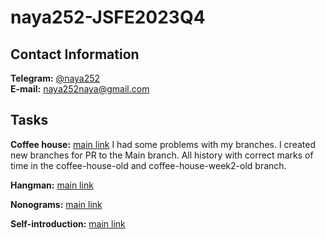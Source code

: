 # naya252-JSFE2023Q4

## Contact Information

**Telegram:** [@naya252](https://t.me/naya252) \
**E-mail:** naya252naya@gmail.com

## Tasks

**Coffee house:** [main link](https://rolling-scopes-school.github.io/naya252-JSFE2023Q4/coffee-house/) I had some problems with my branches. I created new branches for PR to the Main branch. All history with correct marks of time in the coffee-house-old and coffee-house-week2-old branch.

**Hangman:** [main link](https://rolling-scopes-school.github.io/naya252-JSFE2023Q4/hangman/)

**Nonograms:** [main link](https://rolling-scopes-school.github.io/naya252-JSFE2023Q4/nonograms/)

**Self-introduction:** [main link](https://rolling-scopes-school.github.io/naya252-JSFE2023Q4/self-introduction/)
